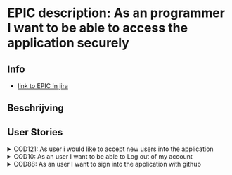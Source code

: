 # EPIC description: As an programmer I want to be able to access the application securely


## Info
* [link to EPIC in jira](https://codelaborative.atlassian.net/browse/COD-7)


## Beschrijving 
<!-- {beschrijving van {TYPE}}
> voorbeeld: As a programmer i want to be able to delete a file on the frontend.
> This should send a request with the projectId and {file Identifyer} to the backend after which the backend should look for the project with this id, 
> grab the latest version of the project out of the cache and delete the file if the project contains the {file Identifyer}. 
> Then an (succes) response shoud be returned -->


## User Stories
<details>
<summary>COD121: As user i would like to accept new users into the application</summary>

* [User Story description](https://github.com/webbasedcode/documentation/blob/main/doc/user_stories/COD121.md)
* [Link to jira](https://codelaborative.atlassian.net/browse/COD-121)
</details>


<details>
<summary>COD10: As an user I want to be able to Log out of my account</summary>

* [User Story description](https://github.com/webbasedcode/documentation/blob/main/doc/user_stories/COD10.md)
* [Link to jira](https://codelaborative.atlassian.net/browse/COD-10)
</details>


<details>
<summary>COD88: As an user I want to sign into the application with github</summary>

* [User Story description](https://github.com/webbasedcode/documentation/blob/main/doc/user_stories/COD88.md)
* [Link to jira](https://codelaborative.atlassian.net/browse/COD-88)
</details>
